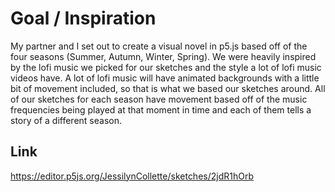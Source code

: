 # Goal / Inspiration
My partner and I set out to create a visual novel in p5.js based off of the four seasons (Summer, Autumn, Winter, Spring). We were heavily inspired by the lofi music we picked for our sketches and the style a lot of lofi music videos have. A lot of lofi music will have animated backgrounds with a little bit of movement included, so that is what we based our sketches around. All of our sketches for each season have movement based off of the music frequencies being played at that moment in time and each of them tells a story of a different season. 

## Link
https://editor.p5js.org/JessilynCollette/sketches/2jdR1hOrb

